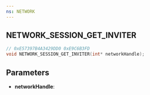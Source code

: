 ```yaml
---
ns: NETWORK
---
```

## NETWORK_SESSION_GET_INVITER

```c
// 0xE57397B4A3429DD0 0xE9C6B3FD
void NETWORK_SESSION_GET_INVITER(int* networkHandle);
```


## Parameters
* **networkHandle**: 

